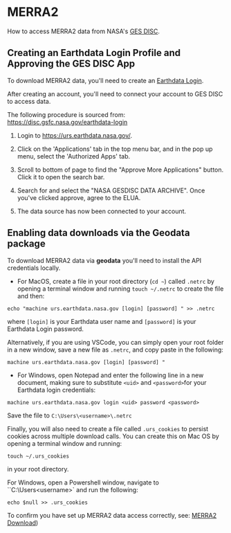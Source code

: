 # MERRA2

How to access MERRA2 data from NASA's [GES DISC](https://disc.gsfc.nasa.gov/).

## Creating an Earthdata Login Profile and Approving the GES DISC App

To download MERRA2 data, you'll need to create an [Earthdata Login](https://urs.earthdata.nasa.gov/users/new).

After creating an account, you'll need to connect your account to GES DISC to access data.

The following procedure is sourced from: https://disc.gsfc.nasa.gov/earthdata-login
1. Login to https://urs.earthdata.nasa.gov/.

2. Click on the 'Applications' tab in the top menu bar, and in the pop up menu, select the 'Authorized Apps' tab.

3. Scroll to bottom of page to find the "Approve More Applications" button. Click it to open the search bar.

4. Search for and select the "NASA GESDISC DATA ARCHIVE".  Once you've clicked approve, agree to the ELUA.

5. The data source has now been connected to your account.

## Enabling data downloads via the Geodata package

To download MERRA2 data via **geodata** you'll need to install the API credentials locally.  

 * For MacOS, create a file in your root directory (`cd ~`) called `.netrc` by opening a terminal window and running `touch ~/.netrc` to create the file and then:

```
echo "machine urs.earthdata.nasa.gov [login] [password] " >> .netrc
```

 where `[login]` is your Earthdata user name and `[password]` is your Earthdata Login password.

 Alternatively, if you are using VSCode, you can simply open your root folder in a new window, save a new file as `.netrc`, and copy paste in the following:

```
machine urs.earthdata.nasa.gov [login] [password] "
```

* For Windows, open Notepad and enter the following line in a new document, making sure to substitute `<uid>` and `<password>`for your Earthdata login credentials:
 
 `machine urs.earthdata.nasa.gov login <uid> password <password>`

Save the file to `C:\Users\<username>\.netrc`


 Finally, you will also need to create a file called `.urs_cookies` to persist cookies across multiple download calls.  You can create this on Mac OS by opening a terminal window and running:

 ```
 touch ~/.urs_cookies
 ```

in your root directory.

For Windows, open a Powershell window, navigate to ``C:\Users\<username>\` and run the following:

```
echo $null >> .urs_cookies
```


To confirm you have set up MERRA2 data access correctly, see: [MERRA2 Download](https://github.com/east-winds/geodata/blob/master/doc/merra2/merra2_download.md))
